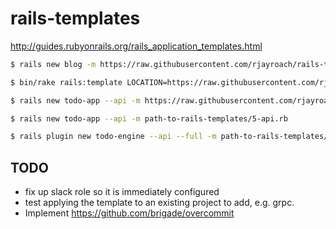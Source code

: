 # rails-templates

http://guides.rubyonrails.org/rails_application_templates.html

```bash
$ rails new blog -m https://raw.githubusercontent.com/rjayroach/rails-templates/master/4-main.rb
```

```bash
$ bin/rake rails:template LOCATION=https://raw.githubusercontent.com/rjayroach/rails-templates/master/5-api.rb
```

```bash
$ rails new todo-app --api -m https://raw.githubusercontent.com/rjayroach/rails-templates/master/5-api.rb
```

```bash
$ rails new todo-app --api -m path-to-rails-templates/5-api.rb
```

```bash
$ rails plugin new todo-engine --api --full -m path-to-rails-templates/5-api.rb -T --dummy-path=spec/dummy
```

## TODO

- fix up slack role so it is immediately configured
- test applying the template to an existing project to add, e.g. grpc.
- Implement https://github.com/brigade/overcommit
